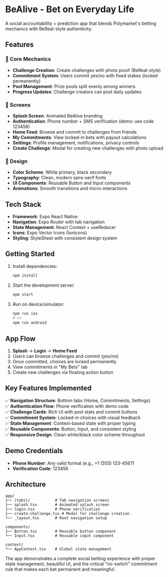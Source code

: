 # BeAlive - Bet on Everyday Life

A social accountability + prediction app that blends Polymarket's betting mechanics with BeReal-style authenticity.

## Features

### 🎯 Core Mechanics
- **Challenge Creation**: Create challenges with photo proof (BeReal-style)
- **Commitment System**: Users commit yes/no with fixed stakes (locked permanently)
- **Pool Management**: Prize pools split evenly among winners
- **Progress Updates**: Challenge creators can post daily updates

### 📱 Screens
- **Splash Screen**: Animated BeAlive branding
- **Authentication**: Phone number + SMS verification (demo: use code 123456)
- **Home Feed**: Browse and commit to challenges from friends
- **My Commitments**: View locked-in bets with payout calculations
- **Settings**: Profile management, notifications, privacy controls
- **Create Challenge**: Modal for creating new challenges with photo upload

### 🎨 Design
- **Color Scheme**: White primary, black secondary
- **Typography**: Clean, modern sans-serif fonts
- **UI Components**: Reusable Button and Input components
- **Animations**: Smooth transitions and micro-interactions

## Tech Stack

- **Framework**: Expo React Native
- **Navigation**: Expo Router with tab navigation
- **State Management**: React Context + useReducer
- **Icons**: Expo Vector Icons (Ionicons)
- **Styling**: StyleSheet with consistent design system

## Getting Started

1. Install dependencies:
   ```bash
   npm install
   ```

2. Start the development server:
   ```bash
   npm start
   ```

3. Run on device/simulator:
   ```bash
   npm run ios
   # or
   npm run android
   ```

## App Flow

1. **Splash** → **Login** → **Home Feed**
2. Users can browse challenges and commit (yes/no)
3. Once committed, choices are locked permanently
4. View commitments in "My Bets" tab
5. Create new challenges via floating action button

## Key Features Implemented

✅ **Navigation Structure**: Bottom tabs (Home, Commitments, Settings)  
✅ **Authentication Flow**: Phone verification with demo code  
✅ **Challenge Cards**: Rich UI with pool stats and commit buttons  
✅ **Commitment System**: Locked-in choices with visual feedback  
✅ **State Management**: Context-based state with proper typing  
✅ **Reusable Components**: Button, Input, and consistent styling  
✅ **Responsive Design**: Clean white/black color scheme throughout  

## Demo Credentials

- **Phone Number**: Any valid format (e.g., +1 (555) 123-4567)
- **Verification Code**: 123456

## Architecture

```
app/
├── (tabs)/           # Tab navigation screens
├── splash.tsx        # Animated splash screen
├── login.tsx         # Phone verification
├── create-challenge.tsx # Modal for challenge creation
└── _layout.tsx       # Root navigation setup

components/
├── Button.tsx        # Reusable button component
└── Input.tsx         # Reusable input component

context/
└── AppContext.tsx    # Global state management
```

The app demonstrates a complete social betting experience with proper state management, beautiful UI, and the critical "no-switch" commitment rule that makes each bet permanent and meaningful.
